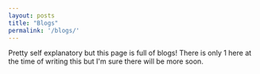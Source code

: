 ```yaml
---
layout: posts
title: "Blogs"
permalink: '/blogs/'
---
```


Pretty self explanatory but this page is full of blogs! There is only 1 here at the time of writing this but I'm  sure there will be more soon.